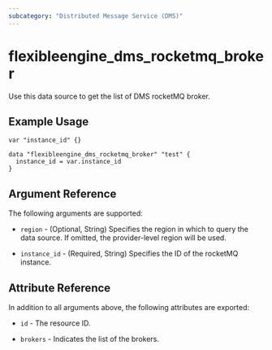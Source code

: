 ```yaml
---
subcategory: "Distributed Message Service (DMS)"
---
```


# flexibleengine_dms_rocketmq_broker

Use this data source to get the list of DMS rocketMQ broker.

## Example Usage

```hcl
var "instance_id" {}

data "flexibleengine_dms_rocketmq_broker" "test" {
  instance_id = var.instance_id
}
```

## Argument Reference

The following arguments are supported:

* `region` - (Optional, String) Specifies the region in which to query the data source.
  If omitted, the provider-level region will be used.

* `instance_id` - (Required, String) Specifies the ID of the rocketMQ instance.

## Attribute Reference

In addition to all arguments above, the following attributes are exported:

* `id` - The resource ID.

* `brokers` - Indicates the list of the brokers.
